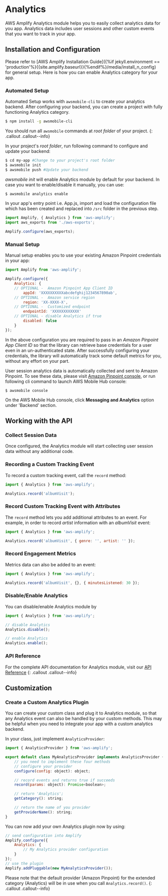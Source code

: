---
---

# Analytics

AWS Amplify Analytics module helps you to easily collect analytics data for you app. Analytics data includes user sessions and other custom events that you want to track in your app.

## Installation and Configuration

Please refer to [AWS Amplify Installation Guide]({%if jekyll.environment == 'production'%}{{site.amplify.baseurl}}{%endif%}/media/install_n_config) for general setup. Here is how you can enable Analytics category for your app.

### Automated Setup

Automated Setup works with `awsmobile-cli` to create your analytics backend. After configuring your backend, you can create a project with fully functioning Analytics category.

```bash
$ npm install -g awsmobile-cli
```

You should run all `awsmobile` commands at *root folder* of your project.
{: .callout .callout--info}

In your project's *root folder*, run following command to configure and update your backend:

```bash
$ cd my-app #Change to your project's root folder
$ awsmobile init
$ awsmobile push #Update your backend 
```

*awsmobile init* will enable Analytics module by default for your backend. In case you want to enable/disable it manually, you can use:

```bash
$ awsmobile analytics enable 
```

In your app's entry point i.e. App.js, import and load the configuration file which has been created and replaced into `/src` folder in the previous step.

```js
import Amplify, { Analytics } from 'aws-amplify';
import aws_exports from './aws-exports';

Amplify.configure(aws_exports);
```

### Manual Setup

Manual setup enables you to use your existing Amazon Pinpoint credentials in your app:

```js
import Amplify from 'aws-amplify';

Amplify.configure({
    Analytics: {
    // OPTIONAL -  Amazon Pinpoint App Client ID
        appId: 'XXXXXXXXXXabcdefghij1234567890ab',
    // OPTIONAL -  Amazon service region
        region: 'XX-XXXX-X',
    // OPTIONAL -  Customized endpoint
        endpointId: 'XXXXXXXXXXXX'
    // OPTIONAL - disable Analytics if true
        disabled: false
    } 
});

```

In the above configuration you are required to pass in an *Amazon Pinpoint App Client ID* so that the library can retrieve base credentials for a user even in an un-authenticated state. After successfully configuring your credentials, the library will automatically track some default metrics for you, without any effort on your part. 

User session analytics data is automatically collected and sent to Amazon Pinpoint. To see these data, please visit [Amazon Pinpoint console](https://console.aws.amazon.com/pinpoint/home/), or run following cli command to launch AWS Mobile Hub console:

```
$ awsmobile console
```

On the AWS Mobile Hub console, click **Messaging and Analytics** option under 'Backend' section.

## Working with the API

### Collect Session Data

Once configured, the Analytics module will start collecting user session data without any additional code. 

### Recording a Custom Tracking Event

To record a custom tracking event, call the `record` method:

```js
import { Analytics } from 'aws-amplify';

Analytics.record('albumVisit');
```

### Record Custom Tracking Event with Attributes

The `record` method lets you add additional attributes to an event. For example, in order to record *artist* information with an *albumVisit* event:

```js
import { Analytics } from 'aws-amplify';

Analytics.record('albumVisit', { genre: '', artist: '' });
```

### Record Engagement Metrics

Metrics data can also be added to an event:

```js
import { Analytics } from 'aws-amplify';

Analytics.record('albumVisit', {}, { minutesListened: 30 });
```

### Disable/Enable Analytics

You can disable/enable Analytics module by
```js
import { Analytics } from 'aws-amplify';

// disable Analytics
Analytics.disable();

// enable Analytics
Analytics.enable();
```


### API Reference

For the complete API documentation for Analytics module, visit our [API Reference](/api/classes/analyticsclass.html)
{: .callout .callout--info}

## Customization

### Create a Custom Analytics Plugin
You can create your custom class and plug it to Analytics module, so that any Analytics event can also be handled by your custom methods. This may be helpful when you need to integrate your app with a custom analytics backend.  

In your class, just implement `AnalyticsProvider`:

```js
import { AnalyticsProvider } from 'aws-amplify';

export default class MyAnalyticsProvider implements AnalyticsProvider {
    // you need to implement these four methods
    // configure your provider
    configure(config: object): object;

    // record events and returns true if succeeds
    record(params: object): Promise<boolean>;

    // return 'Analytics';
    getCategory(): string;

    // return the name of you provider
    getProviderName(): string;
}
```

You can now add your own Analytics plugin now by using:
```js
// send configuration into Amplify
Amplify.configure({
    Analytics: { 
        // My Analytics provider configuration 
    }
});
// use the plugin
Amplify.addPluggable(new MyAnalyticsProvider());
```

Please note that the default provider (Amazon Pinpoint) for the extended category (Analytics) will be in use when you call `Analytics.record()`.
{: .callout .callout--info}
